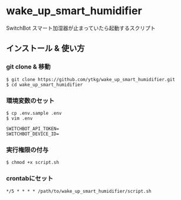 # wake_up_smart_humidifier
SwitchBot スマート加湿器が止まっていたら起動するスクリプト

## インストール & 使い方
### git clone & 移動
```
$ git clone https://github.com/ytkg/wake_up_smart_humidifier.git
$ cd wake_up_smart_humidifier
```

### 環境変数のセット
```
$ cp .env.sample .env
$ vim .env
```

```
SWITCHBOT_API_TOKEN=
SWITCHBOT_DEVICE_ID=
```

### 実行権限の付与
```
$ chmod +x script.sh
```

### crontabにセット
```
*/5 * * * * /path/to/wake_up_smart_humidifier/script.sh
```
